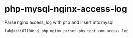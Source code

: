 # php-mysql-nginx-access-log
Parse nginx access_log with php and insert into mysql 

```shell
lab@kiki67100:~$ php nginx_parser.php test.com access_log 
```
